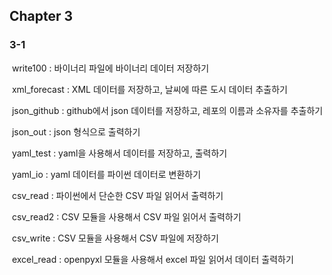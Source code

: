 ## Chapter 3

### 3-1

​	write100 : 바이너리 파일에 바이너리 데이터 저장하기

​	xml_forecast : XML 데이터를 저장하고, 날씨에 따른 도시 데이터 추출하기

​	json_github : github에서 json 데이터를 저장하고, 레포의 이름과 소유자를 추출하기

​	json_out : json 형식으로 출력하기

​	yaml_test : yaml을 사용해서 데이터를 저장하고, 출력하기

​	yaml_io : yaml 데이터를 파이썬 데이터로 변환하기

​	csv_read : 파이썬에서 단순한 CSV 파일 읽어서 출력하기

​	csv_read2 : CSV 모듈을 사용해서 CSV 파일 읽어서 출력하기

​	csv_write : CSV 모듈을 사용해서 CSV 파일에 저장하기

​	excel_read : openpyxl 모듈을 사용해서 excel 파일 읽어서 데이터 출력하기

